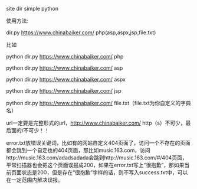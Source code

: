 site dir 
simple python


使用方法:


dir.py https://www.chinabaiker.com/ php(asp,aspx,jsp,file.txt)



比如


python dir.py https://www.chinabaiker.com/ php

python dir.py https://www.chinabaiker.com/ asp

python dir.py https://www.chinabaiker.com/ aspx


python dir.py https://www.chinabaiker.com/ jsp

python dir.py https://www.chinabaiker.com/ file.txt（file.txt为你自定义的字典名）



url一定要是完整形式的url，http://www.chinabaiker.com/  http（s）不可少，最后面的/不可少！！


error.txt放错误关键词，比如有的网站自定义404页面了，访问一个不存在的页面都会跳到一个自定也的404页面，那比如music.163.com，访问http://music.163.com/adadsadada会跳到http://music.163.com/#/404页面，平常扫描器也会把这个页面误报成200，如果在error.txt写上“很抱歉”，那如果当前页面状态是200，但是存在“很抱歉”字样的话，则不写入success.txt中，可以在一定范围内解决误报。
